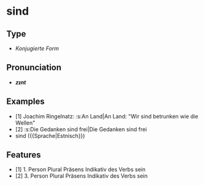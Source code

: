 # sind
## Type
- _Konjugierte Form_
## Pronunciation
- **_zɪnt_**
## Examples
- [1] Joachim Ringelnatz: :s:An Land|An Land: "Wir sind betrunken wie die Wellen"
- [2] :s:Die Gedanken sind frei|Die Gedanken sind frei
-  sind ({{Sprache|Estnisch}}) 
## Features
- [1] 1. Person Plural Präsens Indikativ des Verbs sein
- [2] 3. Person Plural Präsens Indikativ des Verbs sein
